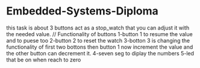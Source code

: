 # Embedded-Systems-Diploma
this task is about 3 buttons act as a stop_watch that you can adjust it with the needed value.
// Functionality of buttons 
1-button 1 to resume the value and to puese too
2-button 2 to reset the watch 
3-botton 3 is changing the functionality of first two bottons
then button 1 now increment the value and the other button can decrement it.
4-seven seg to diplay the numbers
5-led that be on when reach to zero
